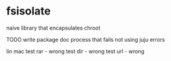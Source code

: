 # fsisolate

naive library that encapsulates chroot

TODO
write package doc
process that fails
not using juju errors



lin mac
test rar - wrong
test dir - wrong
test url - wrong

